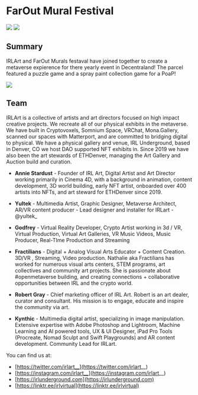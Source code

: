 # FarOut Mural Festival
![](https://i.imgur.com/KbYE8om.png)
![](https://i.imgur.com/KRXrziF.jpg)


## Summary

IRLArt and FarOut Murals festaval have joined together to create a metaverse expierence for there yearly event in Decentraland! The parcel featured a puzzle game and a spray paint collection game for a PoaP!

![](https://i.imgur.com/NjtWpbx.jpg)

## Team 
IRLArt is a collective of artists and art directors focused on high impact creative projects. We recreate all of our physical exhibits in the metaverse. We have built in Cryptovoxels, Somnium Space, VRChat, Mona.Gallery, scanned our spaces with Matterport, and are committed to bridging digital to physical. We have a physical gallery and venue, IRL Underground, based in Denver, CO we host DAO supported NFT exhibits in. Since 2019 we have also been the art stewards of ETHDenver, managing the Art Gallery and Auction build and curation.

* **Annie Stardust** - Founder of IRL Art, Digital Artist and Art Director working primarily in Cinema 4D, with a background in animation, content development, 3D world building, early NFT artist, onboarded over 400 artists into NFTs, and art steward for ETHDenver since 2019.

* **Yultek** - Multimedia Artist, Graphic Designer, Metaverse Architect, AR/VR content producer - Lead designer and installer for IRLart - @yultek_

* **Godfrey** - Virtual Reality Developer, Crypto Artist working in 3d / VR, Virtual Production, Virtual Art Galleries, VR Music Videos, Music Producer, Real-TIme Production and Streaming

* **Fractilians** - Digital + Analog Visual Arts Educator + Content Creation. 3D/VR , Streaming, Video production. Nathalie aka Fractilians has worked for numerous visual arts centers, STEM programs, art collectives and community art projects. She is passionate about #openmetaverse building, and creating connections + collaborative opportunities between IRL and the crypto world.

* **Robert Gray** - Chief marketing officer of IRL Art. Robert is an art dealer, curator and consultant. His mission is to engage, educate and inspire the community via art.

* **Kynthic** - Multimedia digital artist, specializing in image manipulation. Extensive expertise with Adobe Photoshop and Lightroom, Machine Learning and AI powered tools, UX & UI Designer, iPad Pro Tools (Procreate, Nomad Sculpt and Swift Playgrounds) and AR content development. Community Lead for IRLart.

You can find us at:

* [https://twitter.com/irlart__](https://twitter.com/irlart__) 
* [https://instagram.com/irlart__](https://instagram.com/irlart__) 
* [https://irlunderground.com](https://irlunderground.com) 
* [https://linktr.ee/irlvirtual](https://linktr.ee/irlvirtual)

